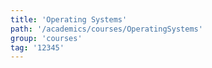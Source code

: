 ```yaml
---
title: 'Operating Systems'
path: '/academics/courses/OperatingSystems'
group: 'courses'
tag: '12345'
---
```

